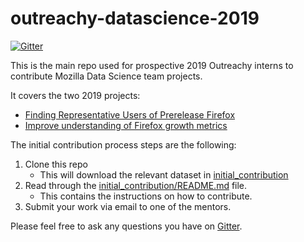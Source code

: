 # outreachy-datascience-2019

[![Gitter](https://badges.gitter.im/mozilla-datascience-outreach/community.svg)](https://gitter.im/mozilla-datascience-outreach/community?utm_source=badge&utm_medium=badge&utm_campaign=pr-badge)

This is the main repo used for prospective 2019 Outreachy interns to contribute Mozilla Data Science team projects.

It covers the two 2019 projects:

* [Finding Representative Users of Prerelease Firefox](https://www.outreachy.org/december-2019-to-march-2020-internship-round/communities/mozilla/#finding-representative-users-of-prerelease-firefox)
* [Improve understanding of Firefox growth metrics](https://www.outreachy.org/december-2019-to-march-2020-internship-round/communities/mozilla/improve-understanding-of-firefox-growth-metrics)

The initial contribution process steps are the following:
1. Clone this repo
   - This will download the relevant dataset in [initial_contribution](https://github.com/mozilla-outreachy-datascience/outreachy-datascience-2019/blob/master/initial_contribution/)
2. Read through the [initial_contribution/README.md](https://github.com/mozilla-outreachy-datascience/outreachy-datascience-2019/blob/master/initial_contribution/README.md) file.
   - This contains the instructions on how to contribute.  
3. Submit your work via email to one of the mentors.

Please feel free to ask any questions you have on [Gitter](https://gitter.im/mozilla-datascience-outreach/community?utm_source=share-link&utm_medium=link&utm_campaign=share-link). 
